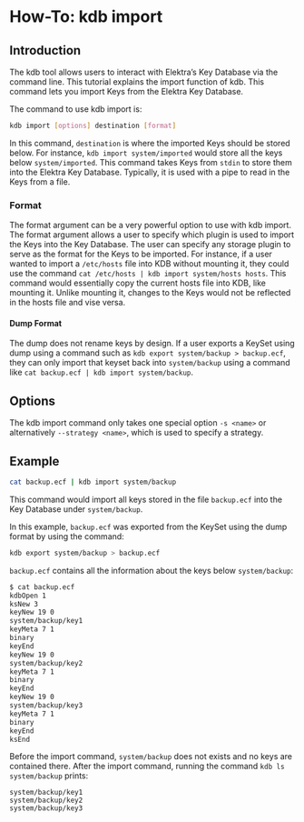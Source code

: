 # How-To: kdb import

## Introduction

The kdb tool allows users to interact with Elektra’s Key Database via the command line.
This tutorial explains the import function of kdb. This command lets you import Keys from
the Elektra Key Database.

The command to use kdb import is:

```sh
kdb import [options] destination [format]
```

In this command, `destination` is where the imported Keys should be stored below. For
instance, `kdb import system/imported` would store all the keys below
`system/imported`. This command takes Keys from `stdin` to store them into the Elektra
Key Database. Typically, it is used with a pipe to read in the Keys from a file.

### Format

The format argument can be a very powerful option to use with kdb import.
The format argument allows a user to specify which plugin is used to import the
Keys into the Key Database. The user can specify any storage plugin to serve as the
format for the Keys to be imported. For instance, if a user wanted to import a `/etc/hosts`
file into KDB without mounting it, they could use the command `cat /etc/hosts | kdb import system/hosts hosts`.
This command would essentially copy the current hosts file into KDB, like mounting it. Unlike mounting it,
changes to the Keys would not be reflected in the hosts file and vise versa.

#### Dump Format

The dump does not rename keys by design. If a user exports a KeySet using dump
using a command such as `kdb export system/backup > backup.ecf`, they can only import that keyset back into
`system/backup` using a command like `cat backup.ecf | kdb import system/backup`.

## Options

The kdb import command only takes one special option `-s <name>` or alternatively `--strategy <name>`, which is used to specify a strategy.

## Example

```sh
cat backup.ecf | kdb import system/backup
```

This command would import all keys stored in the file `backup.ecf` into the Key Database under `system/backup`.

In this example, `backup.ecf` was exported from the KeySet using the dump format by using the command:

```sh
kdb export system/backup > backup.ecf
```

`backup.ecf` contains all the information about the keys below `system/backup`:

```sh
$ cat backup.ecf
kdbOpen 1
ksNew 3
keyNew 19 0
system/backup/key1
keyMeta 7 1
binary
keyEnd
keyNew 19 0
system/backup/key2
keyMeta 7 1
binary
keyEnd
keyNew 19 0
system/backup/key3
keyMeta 7 1
binary
keyEnd
ksEnd
```

Before the import command, `system/backup` does not exists and no keys are contained there.
After the import command, running the command `kdb ls system/backup` prints:

	system/backup/key1
	system/backup/key2
	system/backup/key3
